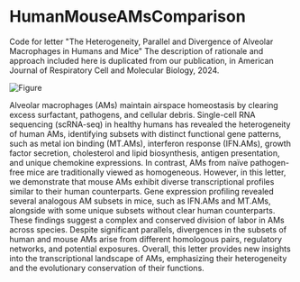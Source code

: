 # HumanMouseAMsComparison
Code for letter "The Heterogeneity, Parallel and Divergence of Alveolar Macrophages in Humans and Mice"
The description of rationale and approach included here is duplicated from our publication, in American Journal of Respiratory Cell and Molecular Biology, 2024.

![Figure](https://github.com/user-attachments/assets/ff5ac184-17ba-41e1-b1c5-bb1a2ccafca2)


Alveolar macrophages (AMs) maintain airspace homeostasis by clearing excess surfactant, pathogens, and cellular debris. Single-cell RNA sequencing (scRNA-seq) in healthy humans has revealed the heterogeneity of human AMs, identifying subsets with distinct functional gene patterns, such as metal ion binding (MT.AMs), interferon response (IFN.AMs), growth factor secretion, cholesterol and lipid biosynthesis, antigen presentation, and unique chemokine expressions. In contrast, AMs from naïve pathogen-free mice are traditionally viewed as homogeneous. However, in this letter, we demonstrate that mouse AMs exhibit diverse transcriptional profiles similar to their human counterparts. Gene expression profiling revealed several analogous AM subsets in mice, such as IFN.AMs and MT.AMs, alongside with some unique subsets without clear human counterparts. These findings suggest a complex and conserved division of labor in AMs across species. Despite significant parallels, divergences in the subsets of human and mouse AMs arise from different homologous pairs, regulatory networks, and potential exposures. Overall, this letter provides new insights into the transcriptional landscape of AMs, emphasizing their heterogeneity and the evolutionary conservation of their functions.
